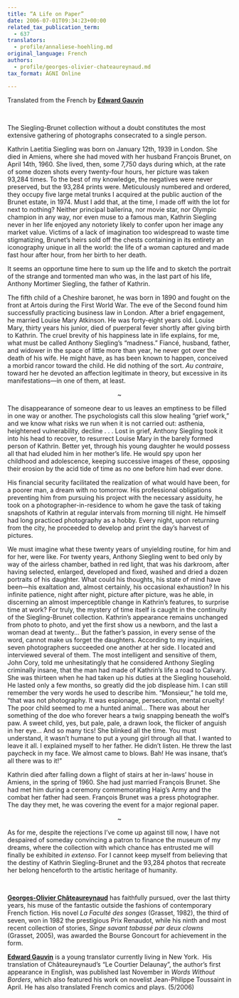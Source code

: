 ```yaml
---
title: “A Life on Paper”
date: 2006-07-01T09:34:23+00:00
related_tax_publication_term:
  - 637
translators:
  - profile/annaliese-hoehling.md
original_language: French
authors:
  - profile/georges-olivier-chateaureynaud.md
tax_format: AGNI Online

---
```

Translated from the French by **[Edward Gauvin][1]**

&nbsp;

The Siegling-Brunet collection without a doubt constitutes the most extensive gathering of photographs consecrated to a single person.

Kathrin Laetitia Siegling was born on January 12th, 1939 in London. She died in Amiens, where she had moved with her husband François Brunet, on April 14th, 1960. She lived, then, some 7,750 days during which, at the rate of some dozen shots every twenty-four hours, her picture was taken 93,284 times. To the best of my knowledge, the negatives were never preserved, but the 93,284 prints were. Meticulously numbered and ordered, they occupy five large metal trunks I acquired at the public auction of the Brunet estate, in 1974. Must I add that, at the time, I made off with the lot for next to nothing? Neither principal ballerina, nor movie star, nor Olympic champion in any way, nor even muse to a famous man, Kathrin Siegling never in her life enjoyed any notoriety likely to confer upon her image any market value. Victims of a lack of imagination too widespread to waste time stigmatizing, Brunet’s heirs sold off the chests containing in its entirety an iconography unique in all the world: the life of a woman captured and made fast hour after hour, from her birth to her death.

It seems an opportune time here to sum up the life and to sketch the portrait of the strange and tormented man who was, in the last part of his life, Anthony Mortimer Siegling, the father of Kathrin.

The fifth child of a Cheshire baronet, he was born in 1890 and fought on the front at Artois during the First World War. The eve of the Second found him successfully practicing business law in London. After a brief engagement, he married Louise Mary Atkinson. He was forty-eight years old. Louise Mary, thirty years his junior, died of puerperal fever shortly after giving birth to Kathrin. The cruel brevity of his happiness late in life explains, for me, what must be called Anthony Siegling’s “madness.” Fiancé, husband, father, and widower in the space of little more than year, he never got over the death of his wife. He might have, as has been known to happen, conceived a morbid rancor toward the child. He did nothing of the sort. _Au contraire_, toward her he devoted an affection legitimate in theory, but excessive in its manifestations—in one of them, at least.

<p style="text-align: center;">
  ~
</p>

The disappearance of someone dear to us leaves an emptiness to be filled in one way or another. The psychologists call this slow healing “grief work,” and we know what risks we run when it is not carried out: asthenia, heightened vulnerability, decline . . . Lost in grief, Anthony Siegling took it into his head to recover, to resurrect Louise Mary in the barely formed person of Kathrin. Better yet, through his young daughter he would possess all that had eluded him in her mother’s life. He would spy upon her childhood and adolescence, keeping successive images of these, opposing their erosion by the acid tide of time as no one before him had ever done.

His financial security facilitated the realization of what would have been, for a poorer man, a dream with no tomorrow. His professional obligations preventing him from pursuing his project with the necessary assiduity, he took on a photographer-in-residence to whom he gave the task of taking snapshots of Kathrin at regular intervals from morning till night. He himself had long practiced photography as a hobby. Every night, upon returning from the city, he proceeded to develop and print the day’s harvest of pictures.

We must imagine what these twenty years of unyielding routine, for him and for her, were like. For twenty years, Anthony Siegling went to bed only by way of the airless chamber, bathed in red light, that was his darkroom, after having selected, enlarged, developed and fixed, washed and dried a dozen portraits of his daughter. What could his thoughts, his state of mind have been—his exaltation and, almost certainly, his occasional exhaustion? In his infinite patience, night after night, picture after picture, was he able, in discerning an almost imperceptible change in Kathrin’s features, to surprise time at work? For truly, the mystery of time itself is caught in the continuity of the Siegling-Brunet collection. Kathrin’s appearance remains unchanged from photo to photo, and yet the first show us a newborn, and the last a woman dead at twenty… But the father’s passion, in every sense of the word, cannot make us forget the daughters. According to my inquiries, seven photographers succeeded one another at her side. I located and interviewed several of them. The most intelligent and sensitive of them, John Cory, told me unhesitatingly that he considered Anthony Siegling criminally insane, that the man had made of Kathrin’s life a road to Calvary. She was thirteen when he had taken up his duties at the Siegling household. He lasted only a few months, so greatly did the job displease him. I can still remember the very words he used to describe him. “Monsieur,” he told me, “that was not photography. It was espionage, persecution, mental cruelty! The poor child seemed to me a hunted animal… There was about her something of the doe who forever hears a twig snapping beneath the wolf’s paw. A sweet child, yes, but pale, pale, a drawn look, the flicker of anguish in her eye… And so many tics! She blinked all the time. You must understand, it wasn’t humane to put a young girl through all that. I wanted to leave it all. I explained myself to her father. He didn’t listen. He threw the last paycheck in my face. We almost came to blows. Bah! He was insane, that’s all there was to it!”

Kathrin died after falling down a flight of stairs at her in-laws’ house in Amiens, in the spring of 1960. She had just married François Brunet. She had met him during a ceremony commemorating Haig’s Army and the combat her father had seen. François Brunet was a press photographer. The day they met, he was covering the event for a major regional paper.

<p style="text-align: center;">
  ~
</p>

As for me, despite the rejections I’ve come up against till now, I have not despaired of someday convincing a patron to finance the museum of my dreams, where the collection with which chance has entrusted me will finally be exhibited _in extenso_. For I cannot keep myself from believing that the destiny of Kathrin Siegling-Brunet and the 93,284 photos that recreate her belong henceforth to the artistic heritage of humanity.

&nbsp;

**[Georges-Olivier Châteaureynaud][2]** has faithfully pursued, over the last thirty years, his muse of the fantastic outside the fashions of contemporary French fiction. His novel _La Faculté des songes_ (Grasset, 1982), the third of seven, won in 1982 the prestigious Prix Renaudot, while his ninth and most recent collection of stories, _Singe savant tabassé par deux clowns_ (Grasset, 2005), was awarded the Bourse Goncourt for achievement in the form.

**[Edward Gauvin][1]** is a young translator currently living in New York.  His translation of Châteaureynaud’s “Le Courtier Delaunay”, the author’s first appearance in English, was published last November in _Words Without Borders_, which also featured his work on novelist Jean-Philippe Toussaint in April. He has also translated French comics and plays. (5/2006)

 [1]: /about/our-people/authors/edward-gauvin/
 [2]: /about/our-people/authors/georges-olivier-chateaureynaud/